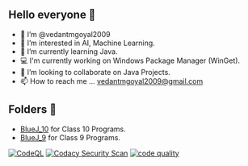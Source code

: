 ## Hello everyone 👋
- 🙂 I’m @vedantmgoyal2009
- 👀 I’m interested in AI, Machine Learning.
- 🌱 I’m currently learning Java.
- 💻 I'm currently working on Windows Package Manager (WinGet).
- 💞️ I’m looking to collaborate on Java Projects.
- 📫 How to reach me ... vedantmgoyal2009@gmail.com

## Folders 📁
- [BlueJ_10](<https://github.com/vedantmgoyal2009/bittu-java/tree/main/BlueJ_10>) for Class 10 Programs.
- [BlueJ_9](<https://github.com/vedantmgoyal2009/bittu-java/tree/main/BlueJ_9>) for Class 9 Programs.

[![CodeQL](https://github.com/vedantmgoyal2009/bittu-java/actions/workflows/codeql-analysis.yml/badge.svg)](https://github.com/vedantmgoyal2009/bittu-java/actions/workflows/codeql-analysis.yml)
[![Codacy Security Scan](https://github.com/vedantmgoyal2009/bittu-java/actions/workflows/codacy-analysis.yml/badge.svg)](https://github.com/vedantmgoyal2009/bittu-java/actions/workflows/codacy-analysis.yml)
[![code quality](https://app.codacy.com/project/badge/Grade/0ab7c5cabdfa451995ee519f2b4edf00)](https://www.codacy.com/gh/vedantmgoyal2009/bittu-java/dashboard)
